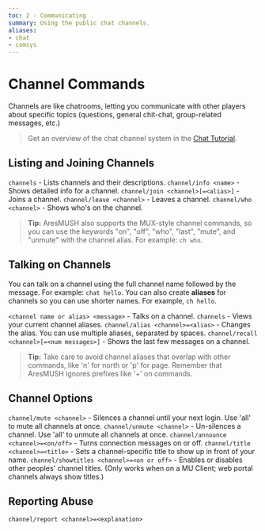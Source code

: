 ```yaml
---
toc: 2 - Communicating
summary: Using the public chat channels.
aliases:
- chat
- comsys
---
```

# Channel Commands

Channels are like chatrooms, letting you communicate with other players about specific topics (questions, general chit-chat, group-related messages, etc.)

> Get an overview of the chat channel system in the [Chat Tutorial](/help/chat_tutorial).

## Listing and Joining Channels

`channels` - Lists channels and their descriptions.
`channel/info <name>` - Shows detailed info for a channel.
`channel/join <channel>[=<alias>]` - Joins a channel.
`channel/leave <channel>` - Leaves a channel.
`channel/who <channel>` - Shows who's on the channel.

> **Tip:** AresMUSH also supports the MUX-style channel commands, so you can use the keywords "on", "off", "who", "last", "mute", and "unmute" with the channel alias.  For example:  `ch who`.

## Talking on Channels

You can talk on a channel using the full channel name followed by the message.  For example: `chat hello`.  You can also create **aliases** for channels so you can use shorter names.  For example, `ch hello`.

`<channel name or alias> <message>` - Talks on a channel.
`channels` - Views your current channel aliases.
`channel/alias <channel>=<alias>` - Changes the alias.  You can use multiple aliases, separated by spaces.
`channel/recall <channel>[=<num messages>]` - Shows the last few messages on a channel.

> **Tip:** Take care to avoid channel aliases that overlap with other commands, like 'n' for north or 'p' for page.  Remember that AresMUSH ignores prefixes like '+' on commands.

## Channel Options

`channel/mute <channel>` - Silences a channel until your next login.  Use 'all' to mute all channels at once.
`channel/unmute <channel>` - Un-silences a channel. Use 'all' to unmute all channels at once.
`channel/announce <channel>=<on/off>` - Turns connection messages on or off.
`channel/title <channel>=<title>` - Sets a channel-specific title to show up in front of your name.
`channel/showtitles <channel>=<on or off>` - Enables or disables other peoples' channel titles. (Only works when on a MU Client; web portal channels always show titles.)

## Reporting Abuse
`channel/report <channel>=<explanation>`
